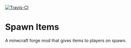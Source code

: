 [![Travis-CI](https://travis-ci.org/m4rcs/spawnitems.svg?branch=master)](https://travis-ci.org/m4rcs/spawnitems/)

# Spawn Items
A minecraft forge mod that gives items to players on spawn.

